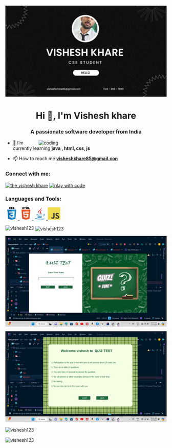 ![logo](https://github.com/Vishes123/Vishesh-Khare/blob/main/WhatsApp%20Image%202024-04-02%20at%2011.29.40%20PM.jpeg)
<h1 align="center">Hi 👋, I'm Vishesh khare</h1>
<h3 align="center">A passionate software developer from India</h3>

<img align ="right" alt="coding" width="400" src="https://cdn.dribbble.com/users/2131993/screenshots/4948736/thoughtworks-gif_dribbble.gif"> </img>
 </img>

- 🌱 I’m currently learning **java , html, css, js**

- 📫 How to reach me **visheshkhare85@gmail.con**

<h3 align="left">Connect with me:</h3>
<p align="left">
<a href="https://instagram.com/the vishesh khare" target="blank"><img align="center" src="https://raw.githubusercontent.com/rahuldkjain/github-profile-readme-generator/master/src/images/icons/Social/instagram.svg" alt="the vishesh khare" height="30" width="40" /></a>
<a href="https://www.youtube.com/c/play with code" target="blank"><img align="center" src="https://raw.githubusercontent.com/rahuldkjain/github-profile-readme-generator/master/src/images/icons/Social/youtube.svg" alt="play with code" height="30" width="40" /></a>
</p>

<h3 align="left">Languages and Tools:</h3>
<p align="left"> <a href="https://www.w3schools.com/css/" target="_blank" rel="noreferrer"> <img src="https://raw.githubusercontent.com/devicons/devicon/master/icons/css3/css3-original-wordmark.svg" alt="css3" width="40" height="40"/> </a> <a href="https://www.w3.org/html/" target="_blank" rel="noreferrer"> <img src="https://raw.githubusercontent.com/devicons/devicon/master/icons/html5/html5-original-wordmark.svg" alt="html5" width="40" height="40"/> </a> <a href="https://www.java.com" target="_blank" rel="noreferrer"> <img src="https://raw.githubusercontent.com/devicons/devicon/master/icons/java/java-original.svg" alt="java" width="40" height="40"/> </a> <a href="https://developer.mozilla.org/en-US/docs/Web/JavaScript" target="_blank" rel="noreferrer"> <img src="https://raw.githubusercontent.com/devicons/devicon/master/icons/javascript/javascript-original.svg" alt="javascript" width="40" height="40"/> </a> </p>

<p><img align="left" src="https://github-readme-stats.vercel.app/api/top-langs?username=vishesh123&show_icons=true&locale=en&layout=compact" alt="vishesh123" /></p>

<p>&nbsp;<img align="center" src="https://github-readme-stats.vercel.app/api?username=vishesh123&show_icons=true&locale=en" alt="vishesh123" /></p>

<p><img align="center" src="https://github.com/Vishes123/Vishesh-Khare/blob/main/Screenshot%202024-04-07%20105115.png" alt="vishesh123" /></p>
<p><img align="center" src="https://github.com/Vishes123/Vishesh-Khare/blob/main/Screenshot%202024-04-07%20105136.png" alt="vishesh123" /></p>
<p><img align="center" src="https://github-readme-streak-stats.herokuapp.com/?user=vishesh123&" alt="vishesh123" /></p>
<p><img align="center" src="https://github-readme-streak-stats.herokuapp.com/?user=vishesh123&" alt="vishesh123" /></p>


